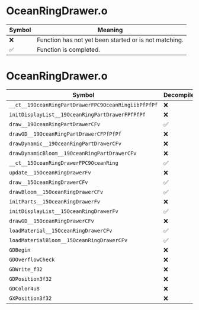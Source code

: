 # OceanRingDrawer.o
| Symbol | Meaning 
| ------------- | ------------- 
| :x: | Function has not yet been started or is not matching. 
| :white_check_mark: | Function is completed. 


# OceanRingDrawer.o
| Symbol | Decompiled? |
| ------------- | ------------- |
| `__ct__19OceanRingPartDrawerFPC9OceanRingiibPfPfPf` | :x: |
| `initDisplayList__19OceanRingPartDrawerFPfPfPf` | :x: |
| `draw__19OceanRingPartDrawerCFv` | :white_check_mark: |
| `drawGD__19OceanRingPartDrawerCFPfPfPf` | :x: |
| `drawDynamic__19OceanRingPartDrawerCFv` | :x: |
| `drawDynamicBloom__19OceanRingPartDrawerCFv` | :x: |
| `__ct__15OceanRingDrawerFPC9OceanRing` | :white_check_mark: |
| `update__15OceanRingDrawerFv` | :x: |
| `draw__15OceanRingDrawerCFv` | :white_check_mark: |
| `drawBloom__15OceanRingDrawerCFv` | :white_check_mark: |
| `initParts__15OceanRingDrawerFv` | :x: |
| `initDisplayList__15OceanRingDrawerFv` | :white_check_mark: |
| `drawGD__15OceanRingDrawerCFv` | :x: |
| `loadMaterial__15OceanRingDrawerCFv` | :white_check_mark: |
| `loadMaterialBloom__15OceanRingDrawerCFv` | :white_check_mark: |
| `GDBegin` | :x: |
| `GDOverflowCheck` | :x: |
| `GDWrite_f32` | :x: |
| `GDPosition3f32` | :x: |
| `GDColor4u8` | :x: |
| `GXPosition3f32` | :x: |
